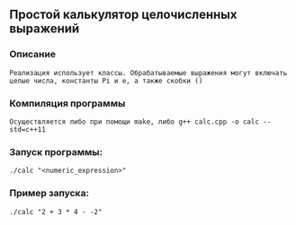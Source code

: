 ## Простой калькулятор целочисленных выражений

### Описание
    Реализация использует классы. Обрабатываемые выражения могут включать целые числа, константы Pi и e, а также скобки ()

### Компиляция программы 
    Осуществляется либо при помощи make, либо g++ calc.cpp -o calc --std=c++11

### Запуск программы: 
    ./calc "<numeric_expression>"

### Пример запуска: 
    ./calc "2 + 3 * 4 - -2"
